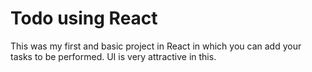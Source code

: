 # Todo using React

This was my first and basic project in React in which you can add your tasks to be performed.
UI is very attractive in this.








